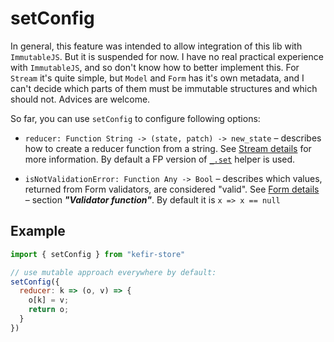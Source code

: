 # setConfig

In general, this feature was intended to allow integration of this lib with `ImmutableJS`. But it is suspended for now. I have no real practical experience with `ImmutableJS`, and so don't know how to better implement this. For `Stream` it's quite simple, but `Model` and `Form` has it's own metadata, and I can't decide which parts of them must be immutable structures and which should not. Advices are welcome.
 
So far, you can use `setConfig` to configure following options:

* `reducer: Function String -> (state, patch) -> new_state` – describes how to create a reducer function from a string. 
See [Stream details](/docs/Stream.md#some-details) for more information.
By default a FP version of [`_.set`](https://lodash.com/docs/4.17.4#set) helper is used.

* `isNotValidationError: Function Any -> Bool` – describes which values, returned from Form validators, are considered "valid". See [Form details](/docs/Form.md#some-details) – section _**"Validator function"**_.
By default it is `x => x == null`

## Example

```js
import { setConfig } from "kefir-store"

// use mutable approach everywhere by default:
setConfig({
  reducer: k => (o, v) => {
    o[k] = v;
    return o;
  }
})
```
